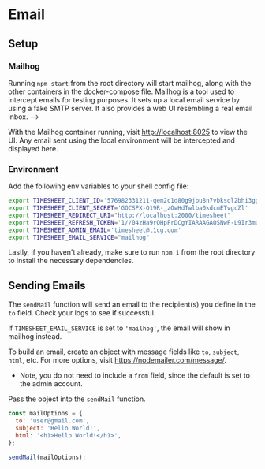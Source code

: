 # Email

## Setup

### Mailhog

Running `npm start` from the root directory will start mailhog, along with the other containers in the docker-compose file. Mailhog is a tool used to intercept emails for testing purposes. It sets up a local email service by using a fake SMTP server. It also provides a web UI resembling a real email inbox. -->

With the Mailhog container running, visit <http://localhost:8025> to view the UI. Any email sent using the local environment will be intercepted and displayed here.

### Environment

Add the following env variables to your shell config file:

```zsh
export TIMESHEET_CLIENT_ID='576982331211-qem2c1d80g9jbu8n7vbksol2bhi3ggek.apps.googleusercontent.com'
export TIMESHEET_CLIENT_SECRET='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'
export TIMESHEET_REDIRECT_URI="http://localhost:2000/timesheet"
export TIMESHEET_REFRESH_TOKEN='1//04zHa9rQHpFrDCgYIARAAGAQSNwF-L9Ir3mUelvfxsBh87Irg1TukSUk8q7Ju5ZcBCVU9QJZETQHhP8-qTKxZdbJ7ME5LHqYXIjA'
export TIMESHEET_ADMIN_EMAIL='timesheet@t1cg.com'
export TIMESHEET_EMAIL_SERVICE="mailhog"
```

Lastly, if you haven't already, make sure to run `npm i` from the root directory to install the necessary dependencies.

## Sending Emails

The `sendMail` function will send an email to the recipient(s) you define in the `to` field. Check your logs to see if successful.

If `TIMESHEET_EMAIL_SERVICE` is set to `'mailhog'`, the email will show in mailhog instead.

To build an email, create an object with message fields like `to`, `subject`, `html`, etc. For more options, visit <https://nodemailer.com/message/>.

- Note, you do not need to include a `from` field, since the default is set to the admin account.

Pass the object into the `sendMail` function.

```js
const mailOptions = {
  to: 'user@gmail.com',
  subject: 'Hello World!',
  html: '<h1>Hello World!</h1>',
};

sendMail(mailOptions);
```
